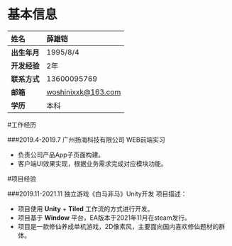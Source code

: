 # 基本信息

| 姓名        	|薛雄铠   |
| :------------   | :------------  |
| **出生年月**     | 1995/8/4   |
| **开发经验**     | 2年  |
| **联系方式**         |    13600095769    |
| **邮箱**         |    woshinixxk@163.com |
| **学历**         |    本科    |


#工作经历

###2019.4-2019.7 广州扬海科技有限公司 WEB前端实习

* 负责公司产品App子页面构建。
* 客户端UI效果实现，根据业务需求完成对应模块功能。

#项目经验

###2019.11-2021.11 独立游戏《白马非马》Unity开发
项目描述：

* 项目使用 **Unity** + **Tiled** 工作流的方式进行开发。
* 项目基于 **Window** 平台，EA版本于2021年11月在steam发行。
* 项目是一款修仙养成单机游戏，2D像素风，主要面向国内喜欢修仙题材的群体。

